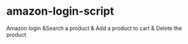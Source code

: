 # amazon-login-script
Amazon login &amp;Search a product &amp; Add a product to cart &amp; Delete the product
